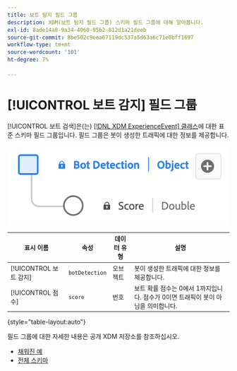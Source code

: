 ```yaml
---
title: 보트 탐지 필드 그룹
description: XDM(보트 탐지 필드 그룹) 스키마 필드 그룹에 대해 알아봅니다.
exl-id: 8ade14a8-9a34-4060-95b2-812d1a21deeb
source-git-commit: 8be502c9eea67119dc537a5d63a6c71e0bff1697
workflow-type: tm+mt
source-wordcount: '101'
ht-degree: 7%

---
```


# [!UICONTROL 보트 감지] 필드 그룹

[!UICONTROL 보트 검색]은(는) [[!DNL XDM ExperienceEvent] 클래스](../../classes/experienceevent.md)에 대한 표준 스키마 필드 그룹입니다. 필드 그룹은 봇이 생성한 트래픽에 대한 정보를 제공합니다.

![[!UICONTROL 보트 검색] 필드 그룹의 다이어그램입니다.](../../images/field-groups/bot-detection-information.png)

| 표시 이름 | 속성 | 데이터 유형 | 설명 |
|----------------------------|-----------------|-----------|---------------------------------------------------------|
| [!UICONTROL 보트 감지] | `botDetection` | 오브젝트 | 봇이 생성한 트래픽에 대한 정보를 제공합니다. |
| [!UICONTROL 점수] | `score` | 번호 | 보트 확률 점수는 0에서 1까지입니다. 점수가 0이면 트래픽이 봇이 아님을 의미합니다. |

{style="table-layout:auto"}

필드 그룹에 대한 자세한 내용은 공개 XDM 저장소를 참조하십시오.

* [채워진 예](https://github.com/adobe/xdm/blob/master/components/fieldgroups/experience-event/experienceevent-bot-detection.example.1.json)
* [전체 스키마](https://github.com/adobe/xdm/blob/master/components/fieldgroups/experience-event/experienceevent-bot-detection.schema.json)
